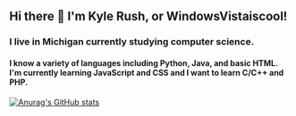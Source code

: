 ## Hi there 👋 I'm Kyle Rush, or WindowsVistaiscool!
### I live in Michigan currently studying computer science.
#### I know a variety of languages including Python, Java, and basic HTML. I'm currently learning JavaScript and CSS and I want to learn C/C++ and PHP.

[![Anurag's GitHub stats](https://github-readme-stats.vercel.app/api?username=WindowsVistaisCool&theme=dark)](https://github.com/anuraghazra/github-readme-stats)
